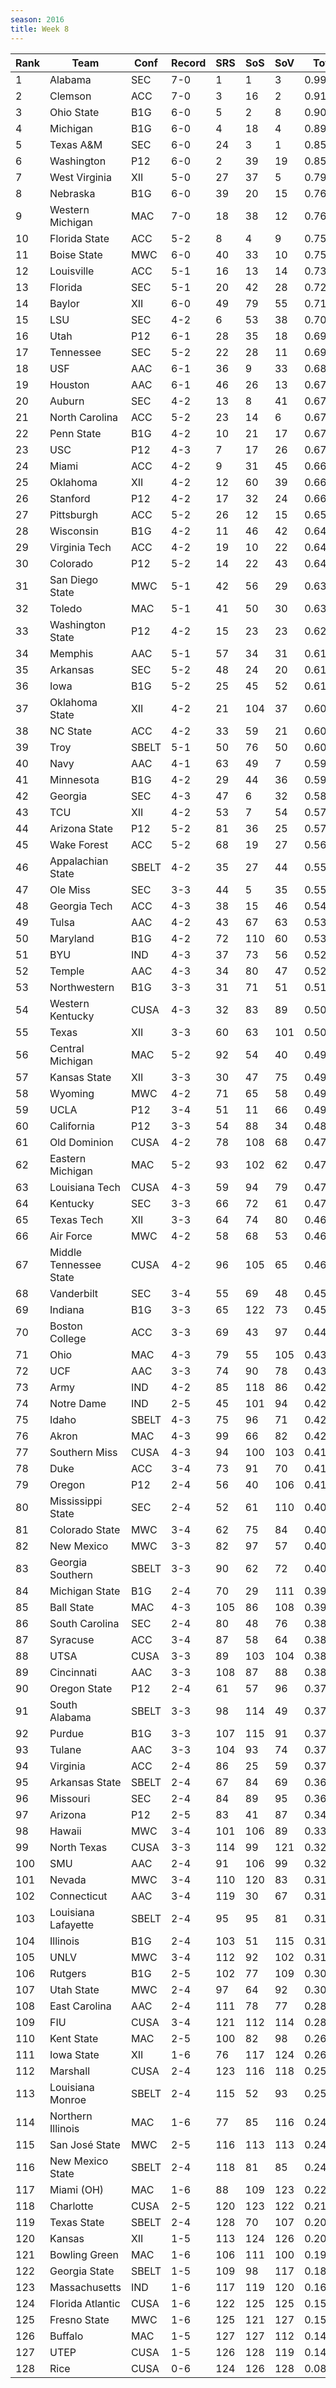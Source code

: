 ```yaml
---
season: 2016
title: Week 8
---
```

<table class="display"><thead><tr><th>Rank</th><th>Team</th><th>Conf</th><th>Record</th><th>SRS</th><th>SoS</th><th>SoV</th><th>Total</th></tr></thead><tbody>
<tr><td>1</td><td>Alabama</td><td>SEC</td><td>7-0</td><td>1</td><td>1</td><td>3</td><td>0.99574</td></tr>
<tr><td>2</td><td>Clemson</td><td>ACC</td><td>7-0</td><td>3</td><td>16</td><td>2</td><td>0.91554</td></tr>
<tr><td>3</td><td>Ohio State</td><td>B1G</td><td>6-0</td><td>5</td><td>2</td><td>8</td><td>0.90784</td></tr>
<tr><td>4</td><td>Michigan</td><td>B1G</td><td>6-0</td><td>4</td><td>18</td><td>4</td><td>0.89286</td></tr>
<tr><td>5</td><td>Texas A&M</td><td>SEC</td><td>6-0</td><td>24</td><td>3</td><td>1</td><td>0.85871</td></tr>
<tr><td>6</td><td>Washington</td><td>P12</td><td>6-0</td><td>2</td><td>39</td><td>19</td><td>0.85801</td></tr>
<tr><td>7</td><td>West Virginia</td><td>XII</td><td>5-0</td><td>27</td><td>37</td><td>5</td><td>0.79072</td></tr>
<tr><td>8</td><td>Nebraska</td><td>B1G</td><td>6-0</td><td>39</td><td>20</td><td>15</td><td>0.76960</td></tr>
<tr><td>9</td><td>Western Michigan</td><td>MAC</td><td>7-0</td><td>18</td><td>38</td><td>12</td><td>0.76468</td></tr>
<tr><td>10</td><td>Florida State</td><td>ACC</td><td>5-2</td><td>8</td><td>4</td><td>9</td><td>0.75466</td></tr>
<tr><td>11</td><td>Boise State</td><td>MWC</td><td>6-0</td><td>40</td><td>33</td><td>10</td><td>0.75003</td></tr>
<tr><td>12</td><td>Louisville</td><td>ACC</td><td>5-1</td><td>16</td><td>13</td><td>14</td><td>0.73181</td></tr>
<tr><td>13</td><td>Florida</td><td>SEC</td><td>5-1</td><td>20</td><td>42</td><td>28</td><td>0.72625</td></tr>
<tr><td>14</td><td>Baylor</td><td>XII</td><td>6-0</td><td>49</td><td>79</td><td>55</td><td>0.71216</td></tr>
<tr><td>15</td><td>LSU</td><td>SEC</td><td>4-2</td><td>6</td><td>53</td><td>38</td><td>0.70295</td></tr>
<tr><td>16</td><td>Utah</td><td>P12</td><td>6-1</td><td>28</td><td>35</td><td>18</td><td>0.69569</td></tr>
<tr><td>17</td><td>Tennessee</td><td>SEC</td><td>5-2</td><td>22</td><td>28</td><td>11</td><td>0.69095</td></tr>
<tr><td>18</td><td>USF</td><td>AAC</td><td>6-1</td><td>36</td><td>9</td><td>33</td><td>0.68041</td></tr>
<tr><td>19</td><td>Houston</td><td>AAC</td><td>6-1</td><td>46</td><td>26</td><td>13</td><td>0.67988</td></tr>
<tr><td>20</td><td>Auburn</td><td>SEC</td><td>4-2</td><td>13</td><td>8</td><td>41</td><td>0.67967</td></tr>
<tr><td>21</td><td>North Carolina</td><td>ACC</td><td>5-2</td><td>23</td><td>14</td><td>6</td><td>0.67804</td></tr>
<tr><td>22</td><td>Penn State</td><td>B1G</td><td>4-2</td><td>10</td><td>21</td><td>17</td><td>0.67800</td></tr>
<tr><td>23</td><td>USC</td><td>P12</td><td>4-3</td><td>7</td><td>17</td><td>26</td><td>0.67314</td></tr>
<tr><td>24</td><td>Miami</td><td>ACC</td><td>4-2</td><td>9</td><td>31</td><td>45</td><td>0.66620</td></tr>
<tr><td>25</td><td>Oklahoma</td><td>XII</td><td>4-2</td><td>12</td><td>60</td><td>39</td><td>0.66186</td></tr>
<tr><td>26</td><td>Stanford</td><td>P12</td><td>4-2</td><td>17</td><td>32</td><td>24</td><td>0.66038</td></tr>
<tr><td>27</td><td>Pittsburgh</td><td>ACC</td><td>5-2</td><td>26</td><td>12</td><td>15</td><td>0.65314</td></tr>
<tr><td>28</td><td>Wisconsin</td><td>B1G</td><td>4-2</td><td>11</td><td>46</td><td>42</td><td>0.64601</td></tr>
<tr><td>29</td><td>Virginia Tech</td><td>ACC</td><td>4-2</td><td>19</td><td>10</td><td>22</td><td>0.64402</td></tr>
<tr><td>30</td><td>Colorado</td><td>P12</td><td>5-2</td><td>14</td><td>22</td><td>43</td><td>0.64099</td></tr>
<tr><td>31</td><td>San Diego State</td><td>MWC</td><td>5-1</td><td>42</td><td>56</td><td>29</td><td>0.63666</td></tr>
<tr><td>32</td><td>Toledo</td><td>MAC</td><td>5-1</td><td>41</td><td>50</td><td>30</td><td>0.63548</td></tr>
<tr><td>33</td><td>Washington State</td><td>P12</td><td>4-2</td><td>15</td><td>23</td><td>23</td><td>0.62615</td></tr>
<tr><td>34</td><td>Memphis</td><td>AAC</td><td>5-1</td><td>57</td><td>34</td><td>31</td><td>0.61883</td></tr>
<tr><td>35</td><td>Arkansas</td><td>SEC</td><td>5-2</td><td>48</td><td>24</td><td>20</td><td>0.61853</td></tr>
<tr><td>36</td><td>Iowa</td><td>B1G</td><td>5-2</td><td>25</td><td>45</td><td>52</td><td>0.61467</td></tr>
<tr><td>37</td><td>Oklahoma State</td><td>XII</td><td>4-2</td><td>21</td><td>104</td><td>37</td><td>0.60882</td></tr>
<tr><td>38</td><td>NC State</td><td>ACC</td><td>4-2</td><td>33</td><td>59</td><td>21</td><td>0.60107</td></tr>
<tr><td>39</td><td>Troy</td><td>SBELT</td><td>5-1</td><td>50</td><td>76</td><td>50</td><td>0.60023</td></tr>
<tr><td>40</td><td>Navy</td><td>AAC</td><td>4-1</td><td>63</td><td>49</td><td>7</td><td>0.59758</td></tr>
<tr><td>41</td><td>Minnesota</td><td>B1G</td><td>4-2</td><td>29</td><td>44</td><td>36</td><td>0.59126</td></tr>
<tr><td>42</td><td>Georgia</td><td>SEC</td><td>4-3</td><td>47</td><td>6</td><td>32</td><td>0.58916</td></tr>
<tr><td>43</td><td>TCU</td><td>XII</td><td>4-2</td><td>53</td><td>7</td><td>54</td><td>0.57872</td></tr>
<tr><td>44</td><td>Arizona State</td><td>P12</td><td>5-2</td><td>81</td><td>36</td><td>25</td><td>0.57539</td></tr>
<tr><td>45</td><td>Wake Forest</td><td>ACC</td><td>5-2</td><td>68</td><td>19</td><td>27</td><td>0.56739</td></tr>
<tr><td>46</td><td>Appalachian State</td><td>SBELT</td><td>4-2</td><td>35</td><td>27</td><td>44</td><td>0.55243</td></tr>
<tr><td>47</td><td>Ole Miss</td><td>SEC</td><td>3-3</td><td>44</td><td>5</td><td>35</td><td>0.55066</td></tr>
<tr><td>48</td><td>Georgia Tech</td><td>ACC</td><td>4-3</td><td>38</td><td>15</td><td>46</td><td>0.54638</td></tr>
<tr><td>49</td><td>Tulsa</td><td>AAC</td><td>4-2</td><td>43</td><td>67</td><td>63</td><td>0.53875</td></tr>
<tr><td>50</td><td>Maryland</td><td>B1G</td><td>4-2</td><td>72</td><td>110</td><td>60</td><td>0.53789</td></tr>
<tr><td>51</td><td>BYU</td><td>IND</td><td>4-3</td><td>37</td><td>73</td><td>56</td><td>0.52515</td></tr>
<tr><td>52</td><td>Temple</td><td>AAC</td><td>4-3</td><td>34</td><td>80</td><td>47</td><td>0.52511</td></tr>
<tr><td>53</td><td>Northwestern</td><td>B1G</td><td>3-3</td><td>31</td><td>71</td><td>51</td><td>0.51855</td></tr>
<tr><td>54</td><td>Western Kentucky</td><td>CUSA</td><td>4-3</td><td>32</td><td>83</td><td>89</td><td>0.50580</td></tr>
<tr><td>55</td><td>Texas</td><td>XII</td><td>3-3</td><td>60</td><td>63</td><td>101</td><td>0.50467</td></tr>
<tr><td>56</td><td>Central Michigan</td><td>MAC</td><td>5-2</td><td>92</td><td>54</td><td>40</td><td>0.49858</td></tr>
<tr><td>57</td><td>Kansas State</td><td>XII</td><td>3-3</td><td>30</td><td>47</td><td>75</td><td>0.49726</td></tr>
<tr><td>58</td><td>Wyoming</td><td>MWC</td><td>4-2</td><td>71</td><td>65</td><td>58</td><td>0.49152</td></tr>
<tr><td>59</td><td>UCLA</td><td>P12</td><td>3-4</td><td>51</td><td>11</td><td>66</td><td>0.49145</td></tr>
<tr><td>60</td><td>California</td><td>P12</td><td>3-3</td><td>54</td><td>88</td><td>34</td><td>0.48292</td></tr>
<tr><td>61</td><td>Old Dominion</td><td>CUSA</td><td>4-2</td><td>78</td><td>108</td><td>68</td><td>0.47766</td></tr>
<tr><td>62</td><td>Eastern Michigan</td><td>MAC</td><td>5-2</td><td>93</td><td>102</td><td>62</td><td>0.47694</td></tr>
<tr><td>63</td><td>Louisiana Tech</td><td>CUSA</td><td>4-3</td><td>59</td><td>94</td><td>79</td><td>0.47654</td></tr>
<tr><td>64</td><td>Kentucky</td><td>SEC</td><td>3-3</td><td>66</td><td>72</td><td>61</td><td>0.47426</td></tr>
<tr><td>65</td><td>Texas Tech</td><td>XII</td><td>3-3</td><td>64</td><td>74</td><td>80</td><td>0.46665</td></tr>
<tr><td>66</td><td>Air Force</td><td>MWC</td><td>4-2</td><td>58</td><td>68</td><td>53</td><td>0.46523</td></tr>
<tr><td>67</td><td>Middle Tennessee State</td><td>CUSA</td><td>4-2</td><td>96</td><td>105</td><td>65</td><td>0.46380</td></tr>
<tr><td>68</td><td>Vanderbilt</td><td>SEC</td><td>3-4</td><td>55</td><td>69</td><td>48</td><td>0.45285</td></tr>
<tr><td>69</td><td>Indiana</td><td>B1G</td><td>3-3</td><td>65</td><td>122</td><td>73</td><td>0.45053</td></tr>
<tr><td>70</td><td>Boston College</td><td>ACC</td><td>3-3</td><td>69</td><td>43</td><td>97</td><td>0.44807</td></tr>
<tr><td>71</td><td>Ohio</td><td>MAC</td><td>4-3</td><td>79</td><td>55</td><td>105</td><td>0.43745</td></tr>
<tr><td>72</td><td>UCF</td><td>AAC</td><td>3-3</td><td>74</td><td>90</td><td>78</td><td>0.43558</td></tr>
<tr><td>73</td><td>Army</td><td>IND</td><td>4-2</td><td>85</td><td>118</td><td>86</td><td>0.42909</td></tr>
<tr><td>74</td><td>Notre Dame</td><td>IND</td><td>2-5</td><td>45</td><td>101</td><td>94</td><td>0.42659</td></tr>
<tr><td>75</td><td>Idaho</td><td>SBELT</td><td>4-3</td><td>75</td><td>96</td><td>71</td><td>0.42497</td></tr>
<tr><td>76</td><td>Akron</td><td>MAC</td><td>4-3</td><td>99</td><td>66</td><td>82</td><td>0.42023</td></tr>
<tr><td>77</td><td>Southern Miss</td><td>CUSA</td><td>4-3</td><td>94</td><td>100</td><td>103</td><td>0.41962</td></tr>
<tr><td>78</td><td>Duke</td><td>ACC</td><td>3-4</td><td>73</td><td>91</td><td>70</td><td>0.41957</td></tr>
<tr><td>79</td><td>Oregon</td><td>P12</td><td>2-4</td><td>56</td><td>40</td><td>106</td><td>0.41684</td></tr>
<tr><td>80</td><td>Mississippi State</td><td>SEC</td><td>2-4</td><td>52</td><td>61</td><td>110</td><td>0.40751</td></tr>
<tr><td>81</td><td>Colorado State</td><td>MWC</td><td>3-4</td><td>62</td><td>75</td><td>84</td><td>0.40473</td></tr>
<tr><td>82</td><td>New Mexico</td><td>MWC</td><td>3-3</td><td>82</td><td>97</td><td>57</td><td>0.40466</td></tr>
<tr><td>83</td><td>Georgia Southern</td><td>SBELT</td><td>3-3</td><td>90</td><td>62</td><td>72</td><td>0.40066</td></tr>
<tr><td>84</td><td>Michigan State</td><td>B1G</td><td>2-4</td><td>70</td><td>29</td><td>111</td><td>0.39717</td></tr>
<tr><td>85</td><td>Ball State</td><td>MAC</td><td>4-3</td><td>105</td><td>86</td><td>108</td><td>0.39296</td></tr>
<tr><td>86</td><td>South Carolina</td><td>SEC</td><td>2-4</td><td>80</td><td>48</td><td>76</td><td>0.38935</td></tr>
<tr><td>87</td><td>Syracuse</td><td>ACC</td><td>3-4</td><td>87</td><td>58</td><td>64</td><td>0.38860</td></tr>
<tr><td>88</td><td>UTSA</td><td>CUSA</td><td>3-3</td><td>89</td><td>103</td><td>104</td><td>0.38775</td></tr>
<tr><td>89</td><td>Cincinnati</td><td>AAC</td><td>3-3</td><td>108</td><td>87</td><td>88</td><td>0.38379</td></tr>
<tr><td>90</td><td>Oregon State</td><td>P12</td><td>2-4</td><td>61</td><td>57</td><td>96</td><td>0.37948</td></tr>
<tr><td>91</td><td>South Alabama</td><td>SBELT</td><td>3-3</td><td>98</td><td>114</td><td>49</td><td>0.37867</td></tr>
<tr><td>92</td><td>Purdue</td><td>B1G</td><td>3-3</td><td>107</td><td>115</td><td>91</td><td>0.37798</td></tr>
<tr><td>93</td><td>Tulane</td><td>AAC</td><td>3-3</td><td>104</td><td>93</td><td>74</td><td>0.37049</td></tr>
<tr><td>94</td><td>Virginia</td><td>ACC</td><td>2-4</td><td>86</td><td>25</td><td>59</td><td>0.37008</td></tr>
<tr><td>95</td><td>Arkansas State</td><td>SBELT</td><td>2-4</td><td>67</td><td>84</td><td>69</td><td>0.36538</td></tr>
<tr><td>96</td><td>Missouri</td><td>SEC</td><td>2-4</td><td>84</td><td>89</td><td>95</td><td>0.36226</td></tr>
<tr><td>97</td><td>Arizona</td><td>P12</td><td>2-5</td><td>83</td><td>41</td><td>87</td><td>0.34415</td></tr>
<tr><td>98</td><td>Hawaii</td><td>MWC</td><td>3-4</td><td>101</td><td>106</td><td>89</td><td>0.33752</td></tr>
<tr><td>99</td><td>North Texas</td><td>CUSA</td><td>3-3</td><td>114</td><td>99</td><td>121</td><td>0.32783</td></tr>
<tr><td>100</td><td>SMU</td><td>AAC</td><td>2-4</td><td>91</td><td>106</td><td>99</td><td>0.32121</td></tr>
<tr><td>101</td><td>Nevada</td><td>MWC</td><td>3-4</td><td>110</td><td>120</td><td>83</td><td>0.31743</td></tr>
<tr><td>102</td><td>Connecticut</td><td>AAC</td><td>3-4</td><td>119</td><td>30</td><td>67</td><td>0.31444</td></tr>
<tr><td>103</td><td>Louisiana Lafayette</td><td>SBELT</td><td>2-4</td><td>95</td><td>95</td><td>81</td><td>0.31240</td></tr>
<tr><td>104</td><td>Illinois</td><td>B1G</td><td>2-4</td><td>103</td><td>51</td><td>115</td><td>0.31193</td></tr>
<tr><td>105</td><td>UNLV</td><td>MWC</td><td>3-4</td><td>112</td><td>92</td><td>102</td><td>0.31062</td></tr>
<tr><td>106</td><td>Rutgers</td><td>B1G</td><td>2-5</td><td>102</td><td>77</td><td>109</td><td>0.30436</td></tr>
<tr><td>107</td><td>Utah State</td><td>MWC</td><td>2-4</td><td>97</td><td>64</td><td>92</td><td>0.30066</td></tr>
<tr><td>108</td><td>East Carolina</td><td>AAC</td><td>2-4</td><td>111</td><td>78</td><td>77</td><td>0.28765</td></tr>
<tr><td>109</td><td>FIU</td><td>CUSA</td><td>3-4</td><td>121</td><td>112</td><td>114</td><td>0.28365</td></tr>
<tr><td>110</td><td>Kent State</td><td>MAC</td><td>2-5</td><td>100</td><td>82</td><td>98</td><td>0.26891</td></tr>
<tr><td>111</td><td>Iowa State</td><td>XII</td><td>1-6</td><td>76</td><td>117</td><td>124</td><td>0.26800</td></tr>
<tr><td>112</td><td>Marshall</td><td>CUSA</td><td>2-4</td><td>123</td><td>116</td><td>118</td><td>0.25784</td></tr>
<tr><td>113</td><td>Louisiana Monroe</td><td>SBELT</td><td>2-4</td><td>115</td><td>52</td><td>93</td><td>0.25605</td></tr>
<tr><td>114</td><td>Northern Illinois</td><td>MAC</td><td>1-6</td><td>77</td><td>85</td><td>116</td><td>0.24606</td></tr>
<tr><td>115</td><td>San José State</td><td>MWC</td><td>2-5</td><td>116</td><td>113</td><td>113</td><td>0.24355</td></tr>
<tr><td>116</td><td>New Mexico State</td><td>SBELT</td><td>2-4</td><td>118</td><td>81</td><td>85</td><td>0.24291</td></tr>
<tr><td>117</td><td>Miami (OH)</td><td>MAC</td><td>1-6</td><td>88</td><td>109</td><td>123</td><td>0.22693</td></tr>
<tr><td>118</td><td>Charlotte</td><td>CUSA</td><td>2-5</td><td>120</td><td>123</td><td>122</td><td>0.21380</td></tr>
<tr><td>119</td><td>Texas State</td><td>SBELT</td><td>2-4</td><td>128</td><td>70</td><td>107</td><td>0.20668</td></tr>
<tr><td>120</td><td>Kansas</td><td>XII</td><td>1-5</td><td>113</td><td>124</td><td>126</td><td>0.20149</td></tr>
<tr><td>121</td><td>Bowling Green</td><td>MAC</td><td>1-6</td><td>106</td><td>111</td><td>100</td><td>0.19738</td></tr>
<tr><td>122</td><td>Georgia State</td><td>SBELT</td><td>1-5</td><td>109</td><td>98</td><td>117</td><td>0.18635</td></tr>
<tr><td>123</td><td>Massachusetts</td><td>IND</td><td>1-6</td><td>117</td><td>119</td><td>120</td><td>0.16590</td></tr>
<tr><td>124</td><td>Florida Atlantic</td><td>CUSA</td><td>1-6</td><td>122</td><td>125</td><td>125</td><td>0.15886</td></tr>
<tr><td>125</td><td>Fresno State</td><td>MWC</td><td>1-6</td><td>125</td><td>121</td><td>127</td><td>0.15243</td></tr>
<tr><td>126</td><td>Buffalo</td><td>MAC</td><td>1-5</td><td>127</td><td>127</td><td>112</td><td>0.14516</td></tr>
<tr><td>127</td><td>UTEP</td><td>CUSA</td><td>1-5</td><td>126</td><td>128</td><td>119</td><td>0.14414</td></tr>
<tr><td>128</td><td>Rice</td><td>CUSA</td><td>0-6</td><td>124</td><td>126</td><td>128</td><td>0.08636</td></tr>
</tbody></table>
